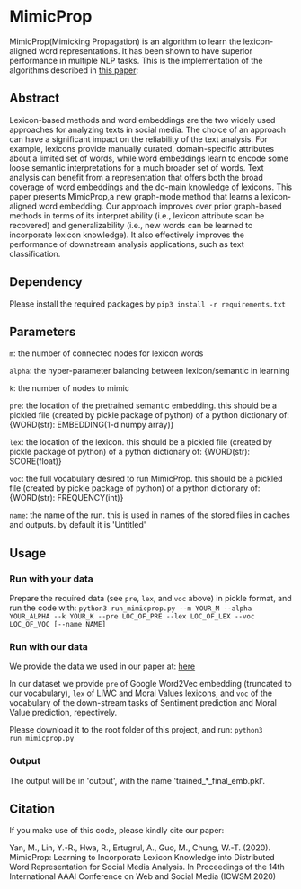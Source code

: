 # MimicProp

MimicProp(Mimicking Propagation) is an algorithm to learn the lexicon-aligned word representations. It has been shown to have superior performance in multiple NLP tasks. This is the implementation of the algorithms described in [this paper](http://bitly.com/mimicprop):

## Abstract

Lexicon-based methods and word embeddings are the two widely used approaches for analyzing texts in social media. The choice of an approach can have a significant impact on the reliability of the text analysis. For example, lexicons provide manually curated, domain-specific attributes about a limited set of words, while word embeddings learn to encode some loose semantic interpretations for a much broader set of words. Text analysis can benefit from a representation that offers both the broad coverage of word embeddings and the do-main knowledge of lexicons. This paper presents MimicProp,a new graph-mode method that learns a lexicon-aligned word embedding. Our approach improves over prior graph-based methods in terms of its interpret ability (i.e., lexicon attribute scan be recovered) and generalizability (i.e., new words can be learned to incorporate lexicon knowledge). It also effectively improves the performance of downstream analysis applications, such as text classification.

## Dependency

Please install the required packages by ```pip3 install -r requirements.txt```

## Parameters

```m```: the number of connected nodes for lexicon words

```alpha```: the hyper-parameter balancing between lexicon/semantic in learning

```k```: the number of nodes to mimic 

```pre```: the location of the pretrained semantic embedding. this should be a pickled file (created by pickle package of python) of a python dictionary of: {WORD(str): EMBEDDING(1-d numpy array)}

```lex```: the location of the lexicon. this should be a pickled file (created by pickle package of python) of a python dictionary of: {WORD(str): SCORE(float)}

```voc```: the full vocabulary desired to run MimicProp. this should be a pickled file (created by pickle package of python) of a python dictionary of: {WORD(str): FREQUENCY(int)}

```name```: the name of the run. this is used in names of the stored files in caches and outputs. by default it is 'Untitled'

## Usage

### Run with your data

Prepare the required data (see ```pre```, ```lex```, and ```voc``` above) in pickle format, and run the code with:
```python3 run_mimicprop.py --m YOUR_M --alpha YOUR_ALPHA --k YOUR_K --pre LOC_OF_PRE --lex LOC_OF_LEX --voc LOC_OF_VOC [--name NAME]```

### Run with our data
We provide the data we used in our paper at: [here](https://drive.google.com/open?id=1wX6XdmsS9NfDtvN8A-SRis2mn2zzYg5f)

In our dataset we provide ```pre``` of Google Word2Vec embedding (truncated to our vocabulary), ```lex``` of LIWC and Moral Values lexicons, and ```voc``` of the vocabulary of the down-stream tasks of Sentiment prediction and Moral Value prediction, repectively.

Please download it to the root folder of this project, and run: 
```python3 run_mimicprop.py```

### Output

The output will be in 'output', with the name 'trained_*_final_emb.pkl'.

## Citation

If you make use of this code, please kindly cite our paper:

Yan, M., Lin, Y.-R., Hwa, R., Ertugrul, A., Guo, M., Chung, W.-T. (2020). MimicProp: Learning to Incorporate Lexicon Knowledge into Distributed Word Representation for Social Media Analysis. In Proceedings of the 14th International AAAI Conference on Web and Social Media (ICWSM 2020)
